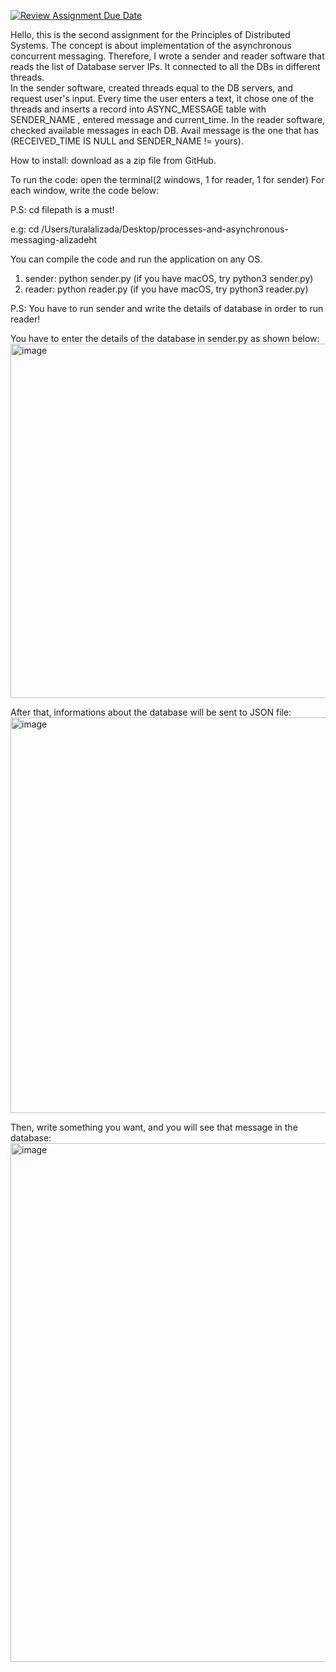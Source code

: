 [![Review Assignment Due Date](https://classroom.github.com/assets/deadline-readme-button-24ddc0f5d75046c5622901739e7c5dd533143b0c8e959d652212380cedb1ea36.svg)](https://classroom.github.com/a/qg4qXfSB)



Hello, this is the second assignment for the Principles of Distributed Systems. The concept is about implementation of the asynchronous concurrent messaging. Therefore, I wrote a sender and reader software that reads the list of Database server IPs. It connected to all the DBs in different threads.  
In the sender software, created threads equal to the DB servers, and request user's input. Every time the user enters a text, it chose one of the threads and inserts a record into ASYNC_MESSAGE table with SENDER_NAME , entered message and current_time.
In the reader software, checked available messages in each DB. Avail message is the one that has (RECEIVED_TIME IS NULL and SENDER_NAME != yours).


How to install: download as a zip file from GitHub.

To run the code: open the terminal(2 windows, 1 for reader, 1 for sender) For each window, write the code below:

P.S: cd filepath is a must!

e.g: cd /Users/turalalizada/Desktop/processes-and-asynchronous-messaging-alizadeht

You can compile the code and run the application on any OS.

1. sender:
 python sender.py (if you have macOS, try python3 sender.py)
2. reader:
 python reader.py (if you have macOS, try python3 reader.py)

P.S: You have to run sender and write the details of database in order to run reader!

You have to enter the details of the database in sender.py as shown below:
<img width="567" alt="image" src="https://github.com/ADA-GWU/processes-and-asynchronous-messaging-alizadeht/assets/78111301/eb173bbb-ab38-44bb-b999-d4865795bc17">

After that, informations about the database will be sent to JSON file:
<img width="633" alt="image" src="https://github.com/ADA-GWU/processes-and-asynchronous-messaging-alizadeht/assets/78111301/85c7b000-6fe6-481b-8c52-7b896647c742">

Then, write something you want, and you will see that message in the database:
<img width="830" alt="image" src="https://github.com/ADA-GWU/processes-and-asynchronous-messaging-alizadeht/assets/78111301/81c0a1ef-c309-4215-9e67-d435e6ef5a81">

   
